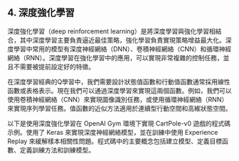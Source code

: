 ## 4. 深度強化學習

深度強化學習（deep reinforcement learning）是將深度學習與強化學習相結合，其中深度學習主要負責逼近最佳策略，強化學習負責實現策略增益最大化。深度學習中常用的模型有深度神經網絡（DNN）、卷積神經網絡（CNN）和循環神經網絡（RNN）。深度學習在強化學習中的應用，可以實現非常複雜的控制任務，並且不需要被提前設定好的特徵。

在深度學習經典的Q學習中，我們需要設計狀態值函數和行動值函數通常採用線性函數或表格表示。現在我們可以通過深度學習來實現這兩個函數。例如，我們可以使用卷積神經網絡（CNN）來實現圖像識別任務，或使用循環神經網絡（RNN）來實現序列學習任務。值函數的近似方法適用於連續型行動空間和高維狀態空間。

以下是使用深度強化學習在 OpenAI Gym 環境下實現 CartPole-v0 遊戲的程式碼示例。使用了 Keras 來實現深度神經網絡模型，並在訓練中使用 Experience Replay 來緩解樣本相關性問題。程式碼中的主要概念包括建立模型、定義目標函數、定義訓練方法和訓練模型。